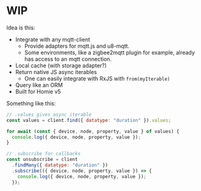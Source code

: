 # WIP

Idea is this:

- Integrate with any mqtt-client
  - Provide adapters for mqtt.js and u8-mqtt.
  - Some environments, like a zigbee2mqtt plugin for example, already has access to an mqtt connection.
- Local cache (with storage adapter?)
- Return native JS async iterables
  - One can easily integrate with RxJS with `from(myIterable)`
- Query like an ORM
- Built for Homie v5

Something like this:

```javascript
// .values gives async iterable
const values = client.find({ datatype: "duration" }).values;

for await (const { device, node, property, value } of values) {
  console.log({ device, node, property, value });
}

// .subscribe for callbacks
const unsubscribe = client
  .findMany({ datatype: "duration" })
  .subscribe(({ device, node, property, value }) => {
    console.log({ device, node, property, value });
  });
```
